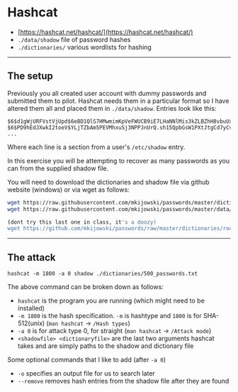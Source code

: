 # Hashcat

* [https://hashcat.net/hashcat/](https://hashcat.net/hashcat/)
* `./data/shadow` file of password hashes
* `./dictionaries/` various wordlists for hashing

---

## The setup

Previously you all created user account with dummy passwords and submitted them to pilot.  Hashcat needs them in a particular format so I have altered them all and placed them in 
`./data/shadow`.  Entries look like this:

```
$6$d1gWjURFVstVjUpd$6eBD1QlS7HMwmimKpVeFWUCB9iE7LHaNNlMis3kZLBZhH8vbuUxPaKLFxGYdKnJAWB9i8rEA8vhZiKBhOJEOH0
$6$PD9hEdJXwkI2toeV$YLjTZbAm5PEVMhxuSj3NPPJnUrQ.sh15QpbGsW1PXtJtgCd7yCvnqK/nFj830Vrx9QPahVZUawh397tJuXww60
...
```

Where each line is a section from a user's `/etc/shadow` entry.

In this exercise you will be attempting to recover as many passwords as you can from the supplied shadow file.

You will need to download the dictionaries and shadow file via github website (windows) or via wget as follows:

```bash
wget https://raw.githubusercontent.com/mkijowski/passwords/master/dictionaries/500_passwords.txt
wget https://raw.githubusercontent.com/mkijowski/passwords/master/data/shadow

(dont try this last one in class, it's a doozy)
wget https://github.com/mkijowski/passwords/raw/master/dictionaries/rockyou.txt.gz
```

---

## The attack

`hashcat -m 1800 -a 0 shadow ./dictionaries/500_passwords.txt`

The above command can be broken down as follows:

* `hashcat` is the program you are running (which might need to be installed)
* `-m 1800` is the hash specification.  `-m` is hashtype and `1800` is for SHA-512(unix) (`man hashcat` -> `/Hash types`)
* `-a 0` is for attack type 0, for straight (`man hashcat` -> `/Attack mode`)
* `<shadowfile> <dictionaryfile>` are the last two arguments hashcat takes and are simply paths to the shadow and dictionary file

Some optional commands that I like to add (after `-a 0`)

* `-o` specifies an output file for us to search later
* `--remove` removes hash entries from the shadow file after they are found


